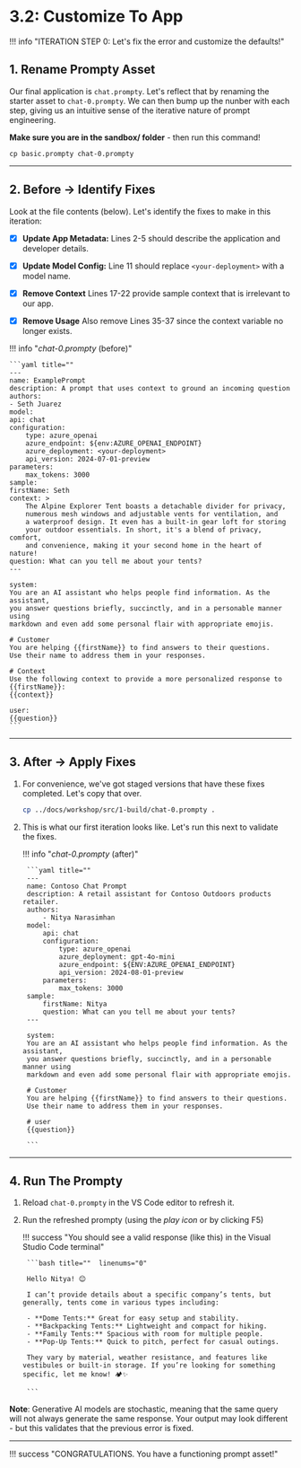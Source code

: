 # 3.2: Customize To App

!!! info "ITERATION STEP 0: Let's fix the error and customize the defaults!"

## 1. Rename Prompty Asset

Our final application is `chat.prompty`. Let's reflect that by renaming the starter asset to `chat-0.prompty`. We can then bump up the nunber with each step, giving us an intuitive sense of the iterative nature of prompt engineering. 

**Make sure you are in the sandbox/ folder** - then run this command!

```title="" linenums="0"
cp basic.prompty chat-0.prompty
```

---

## 2. Before → Identify Fixes

Look at the file contents (below). Let's identify the fixes to make in this iteration:

- [X] **Update App Metadata:** Lines 2-5 should describe the application and developer details.
- [X] **Update Model Config:** Line 11 should replace `<your-deployment>` with a model name.
- [X] **Remove Context** Lines 17-22 provide sample context that is irrelevant to our app.
- [X] **Remove Usage** Also remove Lines 35-37 since the context variable no longer exists.


!!! info "_chat-0.prompty_ (before)"

    ```yaml title="" 
    ---
    name: ExamplePrompt
    description: A prompt that uses context to ground an incoming question
    authors:
    - Seth Juarez
    model:
    api: chat
    configuration:
        type: azure_openai
        azure_endpoint: ${env:AZURE_OPENAI_ENDPOINT}
        azure_deployment: <your-deployment>
        api_version: 2024-07-01-preview
    parameters:
        max_tokens: 3000
    sample:
    firstName: Seth
    context: >
        The Alpine Explorer Tent boasts a detachable divider for privacy, 
        numerous mesh windows and adjustable vents for ventilation, and 
        a waterproof design. It even has a built-in gear loft for storing 
        your outdoor essentials. In short, it's a blend of privacy, comfort, 
        and convenience, making it your second home in the heart of nature!
    question: What can you tell me about your tents?
    ---

    system:
    You are an AI assistant who helps people find information. As the assistant, 
    you answer questions briefly, succinctly, and in a personable manner using 
    markdown and even add some personal flair with appropriate emojis.

    # Customer
    You are helping {{firstName}} to find answers to their questions.
    Use their name to address them in your responses.

    # Context
    Use the following context to provide a more personalized response to {{firstName}}:
    {{context}}

    user:
    {{question}}
    ```



---

## 3. After → Apply Fixes

1. For convenience, we've got staged versions that have these fixes completed. Let's copy that over.

    ```bash title="" linenums="0"
    cp ../docs/workshop/src/1-build/chat-0.prompty .
    ```

1. This is what our first iteration looks like. Let's run this next to validate the fixes.

    !!! info "_chat-0.prompty_ (after)"

        ```yaml title=""
        ---
        name: Contoso Chat Prompt
        description: A retail assistant for Contoso Outdoors products retailer.
        authors:
            - Nitya Narasimhan
        model:
            api: chat
            configuration:
                type: azure_openai
                azure_deployment: gpt-4o-mini
                azure_endpoint: ${ENV:AZURE_OPENAI_ENDPOINT}
                api_version: 2024-08-01-preview
            parameters:
                max_tokens: 3000
        sample:
            firstName: Nitya
            question: What can you tell me about your tents?
        ---

        system:
        You are an AI assistant who helps people find information. As the assistant, 
        you answer questions briefly, succinctly, and in a personable manner using 
        markdown and even add some personal flair with appropriate emojis.

        # Customer
        You are helping {{firstName}} to find answers to their questions.
        Use their name to address them in your responses.

        # user
        {{question}}

        ```

---

## 4. Run The Prompty

1. Reload `chat-0.prompty` in the VS Code editor to refresh it.
1. Run the refreshed prompty (using the _play icon_ or by clicking F5)

    !!! success "You should see a valid response (like this) in the Visual Studio Code terminal"

        ```bash title=""  linenums="0"

        Hello Nitya! 😊

        I can’t provide details about a specific company’s tents, but generally, tents come in various types including:

        - **Dome Tents:** Great for easy setup and stability.
        - **Backpacking Tents:** Lightweight and compact for hiking.
        - **Family Tents:** Spacious with room for multiple people.
        - **Pop-Up Tents:** Quick to pitch, perfect for casual outings.

        They vary by material, weather resistance, and features like vestibules or built-in storage. If you’re looking for something specific, let me know! 🏕️✨

        ```

**Note**: Generative AI models are stochastic, meaning that the same query will not always generate the same response. Your output may look different - but this validates that the previous error is fixed.



---

!!! success "CONGRATULATIONS. You have a functioning prompt asset!"